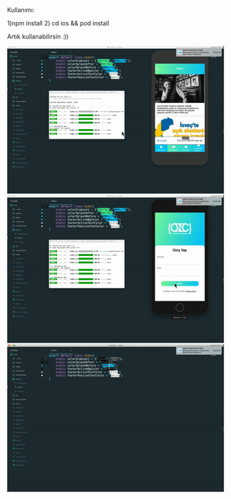 Kullanımı:

1)npm install
2) cd ios && pod install

Artık kullanabilirsin :))

![Farmers Market Finder Demo](demo/1.gif)
![Farmers Market Finder Demo](demo/2.gif)
![Farmers Market Finder Demo](demo/3.gif)

